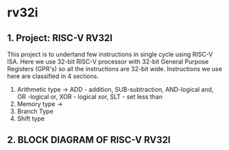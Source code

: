 # rv32i
## 1. Project: RISC-V RV32I
This project is to undertand few instructions in single cycle using RISC-V ISA. Here we use 32-bit RISC-V processor with 32-bit General Purpose Registers (GPR's) so all the instructions are 32-bit wide. Instructions we use here are classified in 4 sections.
1. <slt>Arithmetic type</slt>
    -> ADD - addition, SUB-subtraction, AND-logical and, OR -logical or, XOR - logical xor, SLT - set less than
2. <slt>Memory type</slt>
    -> 
3. <slt>Branch Type</slt>
4. <slt>Shift type</slt>


## 2. BLOCK DIAGRAM OF RISC-V RV32I


